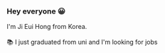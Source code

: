 ### Hey everyone 😀

I'm Ji Eui Hong from Korea. <br><br>
📚 I just graduated from uni and I'm looking for jobs

<!---
jieuihong/jieuihong is a ✨ special ✨ repository because its `README.md` (this file) appears on your GitHub profile.
You can click the Preview link to take a look at your changes.
--->

